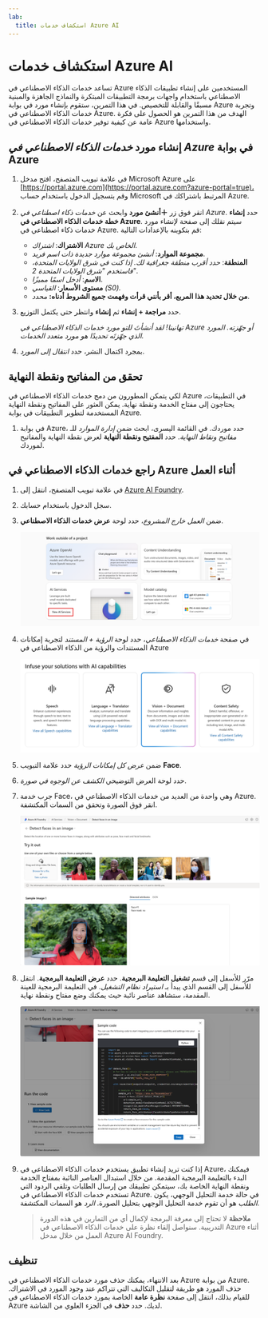 ```yaml
---
lab:
  title: استكشاف خدمات Azure AI
---
```


# استكشاف خدمات Azure AI

تساعد خدمات الذكاء الاصطناعي في Azure المستخدمين على إنشاء تطبيقات الذكاء الاصطناعي باستخدام واجهات برمجة التطبيقات المبتكرة والنماذج الجاهزة والمبنية مسبقًا والقابلة للتخصيص. في هذا التمرين، ستقوم بإنشاء مورد في بوابة Azure وتجربة خدمات الذكاء الاصطناعي في Azure. الهدف من هذا التمرين هو الحصول على فكرة عامة عن كيفية توفير خدمات الذكاء الاصطناعي في Azure واستخدامها.

## إنشاء مورد *خدمات الذكاء الاصطناعي في Azure* في بوابة Azure

1. في علامة تبويب المتصفح، افتح مدخل Microsoft Azure على [https://portal.azure.com](https://portal.azure.com?azure-portal=true)، وقم بتسجيل الدخول باستخدام حساب Microsoft المرتبط باشتراكك في Azure.

1. انقر فوق زر **＋أنشئ مورد** وابحث عن *خدمات ذكاء اصطناعي في Azure*. حدد **إنشاء** **خطة خدمات الذكاء الاصطناعي في Azure**. سيتم نقلك إلى صفحة لإنشاء مورد خدمات ذكاء اصطناعي في Azure. قم بتكوينه بالإعدادات التالية:
    - **الاشتراك**: *اشتراك Azure الخاص بك*.
    - **مجموعة الموارد**: *أنشئ مجموعة موارد جديدة ذات اسم فريد*.
    - **المنطقة**: *حدد أقرب منطقة جغرافية لك. إذا كنت في شرق الولايات المتحدة، فاستخدم "شرق الولايات المتحدة 2"*.
    - **الاسم**: *أدخل اسمًا مميزًا*.
    - **مستوى الأسعار**: *القياسي (S0).*
    - **من خلال تحديد هذا المربع، أقر بأنني قرأت وفهمت جميع الشروط أدناه:** *محدد*.

1. حدد **مراجعة + إنشاء** ثم **إنشاء** وانتظر حتى يكتمل التوزيع.

    *تهانينا! لقد أنشأتَ للتو مورد خدمات الذكاء الاصطناعي في Azure أو جهّزته. المورد الذي جهّزتَه تحديدًا هو مورد متعدد الخدمات.*

1. بمجرد اكتمال النشر، حدد *انتقال إلى المورد*. 

## تحقق من المفاتيح ونقطة النهاية

لكي يتمكن المطورون من دمج خدمات الذكاء الاصطناعي في Azure في التطبيقات، يحتاجون إلى مفتاح الخدمة ونقطة نهاية. يمكن العثور على المفاتيح ونقطة النهاية المستخدمة لتطوير التطبيقات في بوابة Azure. 

1. في بوابة Azure، حدد موردك. في القائمة اليسرى، ابحث ضمن *إدارة الموارد* للـ *مفاتيح ونقاط النهاية*. حدد **المفتيح ونقطة النهاية** لعرض نقطة النهاية والمفاتيح لموردك. 

## راجع خدمات الذكاء الاصطناعي في Azure أثناء العمل

1. في علامة تبويب المتصفح، انتقل إلى [Azure AI Foundry](https://ai.azure.com?azure-portal=true).

1. سجل الدخول باستخدام حسابك. 

1. ضمن *العمل خارج المشروع*، حدد لوحة **عرض خدمات الذكاء الاصطناعي**.
 
    ![لقطة شاشة للقائمة الموجودة على الجانب الأيسر من شاشة المشروع مع تحديد خدمات الذكاء الاصطناعي.](./media/view-ai-foundry-outside-project.png)  

1. في صفحة *خدمات الذكاء الاصطناعي*، حدد لوحة *الرؤية + المستند* لتجربة إمكانات المستندات والرؤية من الذكاء الاصطناعي في Azure

    ![لقطة شاشة للوحة الرؤية والوثيقة المحددين في صفحة خدمات الذكاء الاصطناعي.](./media/vision-document-tile.png)

1. ضمن *عرض كل إمكانات الرؤية* حدد علامة التبويب **Face**. 

1. حدد لوحة العرض التوضيحي *الكشف عن الوجوه في صورة*. 

1. جرب خدمة Face، وهي واحدة من العديد من خدمات الذكاء الاصطناعي في Azure. انقر فوق الصورة وتحقق من السمات المكتشفة. 

    ![لقطة شاشة للعرض التوضيحي لاكتشاف الوجوه في مدخل Azure AI Foundry.](./media/detect-faces-demo.png)

1. مرّر للأسفل إلى قسم **تشغيل التعليمة البرمجية**. حدد **عرض التعليمة البرمجية**. انتقل للأسفل إلى القسم الذي يبدأ بـ *استيراد نظام التشغيل*. في التعليمة البرمجية للعينة المقدمة، ستشاهد عناصر نائبة حيث يمكنك وضع مفتاح ونقطة نهاية.

    ![لقطة شاشة لشاشة عرض التعليمة البرمجية مع عرض للعناصر النائبة للتعليمة البرمجية الخاصة بالمفتاح ونقطة النهاية.](./media/view-code-example.png) 

1. إذا كنت تريد إنشاء تطبيق يستخدم خدمات الذكاء الاصطناعي في Azure، فيمكنك البدء بالتعليمة البرمجية المقدمة. من خلال استبدال العناصر النائبة بمفتاح الخدمة ونقطة النهاية الخاصة بك، سيتمكن تطبيقك من إرسال الطلبات وتلقي الردود التي تستخدم خدمات الذكاء الاصطناعي في Azure. في حالة خدمة التحليل الوجهي، يكون *الطلب* هو أن تقوم خدمة التحليل الوجهي بتحليل الصورة. *الرد* هو السمات المكتشفة. 

    >**ملاحظة** لا تحتاج إلى معرفة البرمجة لإكمال أي من التمارين في هذه الدورة التدريبية. سنواصل إلقاء نظرة على خدمات الذكاء الاصطناعي في Azure أثناء العمل من خلال مدخل Azure AI Foundry.  
 
## تنظيف 

بعد الانتهاء، يمكنك حذف مورد خدمات الذكاء الاصطناعي في Azure من بوابة Azure. حذف المورد هو طريقة لتقليل التكاليف التي تتراكم عند وجود المورد في الاشتراك. للقيام بذلك، انتقل إلى صفحة **نظرة عامة** الخاصة بمورد خدمات الذكاء الاصطناعي في Azure لديك. حدد **حذف** في الجزء العلوي من الشاشة.









